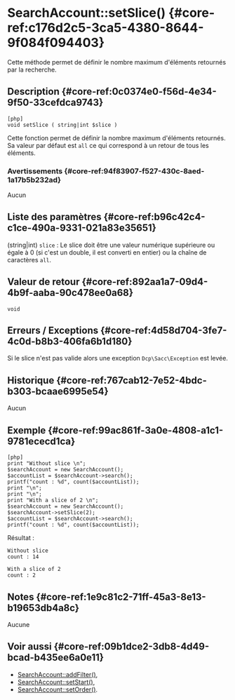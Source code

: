 # SearchAccount::setSlice() {#core-ref:c176d2c5-3ca5-4380-8644-9f084f094403}

<div markdown="1" class="short-description">
Cette méthode permet de définir le nombre maximum d'éléments retournés par la
recherche.
</div>

## Description {#core-ref:0c0374e0-f56d-4e34-9f50-33cefdca9743}

    [php]
    void setSlice ( string|int $slice )

Cette fonction permet de définir la nombre maximum d'éléments retournés.  Sa
valeur par défaut est `all` ce qui correspond à un retour de tous les éléments.

### Avertissements {#core-ref:94f83907-f527-430c-8aed-1a17b5b232ad}

Aucun

## Liste des paramètres {#core-ref:b96c42c4-c1ce-490a-9331-021a83e35651}

(string|int) `slice`
:   Le slice doit être une valeur numérique supérieure ou égale à 0 
(si c'est un double, il est converti en entier) ou la chaîne de caractères `all`.

## Valeur de retour {#core-ref:892aa1a7-09d4-4b9f-aaba-90c478ee0a68}

`void`

## Erreurs / Exceptions {#core-ref:4d58d704-3fe7-4c0d-b8b3-406fa6b1d180}

Si le slice n'est pas valide alors une exception `Dcp\Sacc\Exception` est levée.

## Historique {#core-ref:767cab12-7e52-4bdc-b303-bcaae6995e54}

Aucun

## Exemple {#core-ref:99ac861f-3a0e-4808-a1c1-9781ececd1ca}

    [php]
    print "Without slice \n";
    $searchAccount = new SearchAccount();
    $accountList = $searchAccount->search();
    printf("count : %d", count($accountList));
    print "\n";
    print "\n";
    print "With a slice of 2 \n";
    $searchAccount = new SearchAccount();
    $searchAccount->setSlice(2);
    $accountList = $searchAccount->search();
    printf("count : %d", count($accountList));
    

Résultat :

    Without slice 
    count : 14
    
    With a slice of 2 
    count : 2


## Notes {#core-ref:1e9c81c2-71ff-45a3-8e13-b19653db4a8c}

Aucune

## Voir aussi {#core-ref:09b1dce2-3db8-4d49-bcad-b435ee6a0e11}


* [SearchAccount::addFilter()][addFilter],
* [SearchAccount::setStart()][setStart],
* [SearchAccount::setOrder()][setOrder].

<!-- links -->

[addFilter]:        #core-ref:e785ea85-d398-4b6f-8a14-0224f0a9e69f
[setStart]:         #core-ref:06f99854-52b7-4c75-9b8d-b0383fb31ebe
[setOrder]:         #core-ref:bc7439f0-71d5-448a-84bd-2dd7200969bd
[documentList]:     #core-ref:23c71c28-dbce-4d34-819a-50d5bc4a38c3
[accountList]:      #core-ref:b48372db-c2a9-481a-a502-174f972484a3
